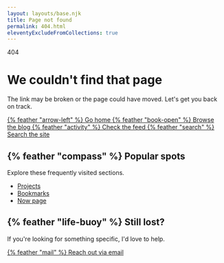 ```yaml
---
layout: layouts/base.njk
title: Page not found
permalink: 404.html
eleventyExcludeFromCollections: true
---
```


<div class="max-w-4xl mx-auto px-6 py-20 text-center">
  <p class="text-sm font-semibold uppercase tracking-widest text-amber-500">404</p>
  <h1 class="mt-4 text-4xl md:text-5xl font-bold text-gray-900 dark:text-white">We couldn't find that page</h1>
  <p class="mt-4 text-lg text-gray-600 dark:text-gray-300">The link may be broken or the page could have moved. Let's get you back on track.</p>

  <div class="mt-10 flex flex-wrap justify-center gap-3">
    <a href="/" class="inline-flex items-center gap-2 rounded-full bg-amber-500 px-5 py-2 text-sm font-semibold text-white transition hover:bg-amber-600 focus:outline-none focus-visible:ring-2 focus-visible:ring-amber-500">
      {% feather "arrow-left" %}
      Go home
    </a>
    <a href="/posts/" class="inline-flex items-center gap-2 rounded-full border border-amber-500 px-5 py-2 text-sm font-semibold text-amber-600 dark:text-amber-400 transition hover:bg-amber-50 dark:hover:bg-amber-900/30 focus:outline-none focus-visible:ring-2 focus-visible:ring-amber-500/60">
      {% feather "book-open" %}
      Browse the blog
    </a>
    <a href="/feed/" class="inline-flex items-center gap-2 rounded-full border border-gray-300 dark:border-gray-600 px-5 py-2 text-sm font-semibold text-gray-700 dark:text-gray-200 transition hover:bg-gray-100 dark:hover:bg-gray-700 focus:outline-none focus-visible:ring-2 focus-visible:ring-amber-500/40">
      {% feather "activity" %}
      Check the feed
    </a>
    <a href="/search/" class="inline-flex items-center gap-2 rounded-full border border-gray-300 dark:border-gray-600 px-5 py-2 text-sm font-semibold text-gray-700 dark:text-gray-200 transition hover:bg-gray-100 dark:hover:bg-gray-700 focus:outline-none focus-visible:ring-2 focus-visible:ring-amber-500/40">
      {% feather "search" %}
      Search the site
    </a>
  </div>

  <div class="mt-16 grid gap-6 text-left md:grid-cols-2">
    <div class="rounded-xl border border-gray-200 dark:border-gray-700 bg-white dark:bg-gray-800 p-6 shadow-sm shadow-gray-200/60 dark:shadow-none">
      <h2 class="flex items-center gap-2 text-lg font-semibold text-gray-900 dark:text-white">
        {% feather "compass" %}
        Popular spots
      </h2>
      <p class="mt-2 text-sm text-gray-600 dark:text-gray-300">Explore these frequently visited sections.</p>
      <ul class="mt-4 space-y-2 text-sm text-gray-700 dark:text-gray-200">
        <li><a class="hover:text-amber-500 dark:hover:text-amber-400" href="/projects/">Projects</a></li>
        <li><a class="hover:text-amber-500 dark:hover:text-amber-400" href="/bookmarks/">Bookmarks</a></li>
        <li><a class="hover:text-amber-500 dark:hover:text-amber-400" href="/now/">Now page</a></li>
      </ul>
    </div>
    <div class="rounded-xl border border-gray-200 dark:border-gray-700 bg-white dark:bg-gray-800 p-6 shadow-sm shadow-gray-200/60 dark:shadow-none">
      <h2 class="flex items-center gap-2 text-lg font-semibold text-gray-900 dark:text-white">
        {% feather "life-buoy" %}
        Still lost?
      </h2>
      <p class="mt-2 text-sm text-gray-600 dark:text-gray-300">If you're looking for something specific, I'd love to help.</p>
      <a class="mt-4 inline-flex items-center gap-2 text-sm font-semibold text-amber-600 dark:text-amber-400 hover:underline" href="mailto:{{ metadata.author.email }}">
        {% feather "mail" %}
        Reach out via email
      </a>
    </div>
  </div>
</div>
